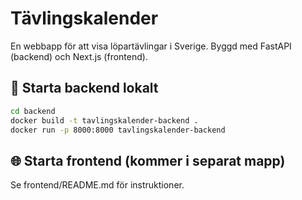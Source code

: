 # Tävlingskalender

En webbapp för att visa löpartävlingar i Sverige. Byggd med FastAPI (backend) och Next.js (frontend).

## 🚀 Starta backend lokalt

```bash
cd backend
docker build -t tavlingskalender-backend .
docker run -p 8000:8000 tavlingskalender-backend
```

## 🌐 Starta frontend (kommer i separat mapp)

Se frontend/README.md för instruktioner.